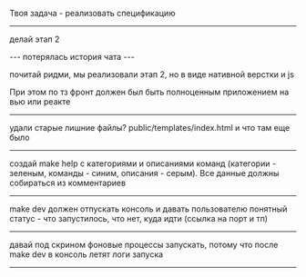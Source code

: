 Твоя задача - реализовать спецификацию

---

делай этап 2

--- потерялась история чата ---

почитай ридми, мы реализовали этап 2, но в виде нативной верстки и js

При этом по тз фронт должен был быть полноценным приложением на вью или реакте

---

удали старые лишние файлы? public/templates/index.html и что там еще было

---

создай make help с категориями и описаниями команд (категории - зеленым, команды - синим, описания - серым). Все данные должны собираться из комментариев

---

make dev должен отпускать консоль и давать пользователю понятный статус - что запустилось, что нет, куда идти (ссылка на порт и тп)

---

давай под скрином фоновые процессы запускать, потому что после make dev в консоль летят логи запуска

---

